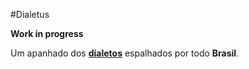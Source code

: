 #Dialetus

**__Work in progress__**

Um apanhado dos [**__dialetos__**](http://www.dicio.com.br/dialeto/) espalhados por todo **__Brasil__**. 

